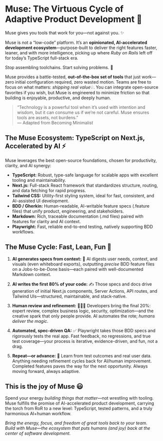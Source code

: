 # Muse: The Virtuous Cycle of Adaptive Product Development 🚀

Muse gives you tools that work for you—not against you. ✨

Muse is not a “low-code” platform. It’s an **opinionated, AI-accelerated development ecosystem**—purpose-built to deliver the right features faster, leaner, and with more intelligence, picking up where _Ruby on Rails_ left off for today’s TypeScript full-stack era.

Stop assembling toolchains. Start solving problems. 🧩

Muse provides a battle-tested, **out-of-the-box set of tools** that just work—zero initial configuration required, zero wasted motion. Teams are free to focus on what matters: _shipping real value_💡. You can integrate open-source favorites if you wish, but Muse is engineered to minimize friction so that building is enjoyable, productive, and deeply human.

> “Technology is a powerful tool when it’s used with intention and wisdom, but it can consume us if we’re not careful. Muse ensures tools are assets, not burdens.”  
> — Adapted from Becoming Minimalist

## The Muse Ecosystem: TypeScript on Next.js, Accelerated by AI ⚡️

Muse leverages the best open-source foundations, chosen for productivity, clarity, and AI synergy:

- **TypeScript:** Robust, type-safe language for scalable apps with excellent tooling and maintainability.
- **Next.js:** Full-stack React framework that standardizes structure, routing, and data fetching for rapid progress.
- **Tailwind CSS:** Utility-first styling system, ideal for fast, consistent, and AI-assisted UI development.
- **BDD / Gherkin:** Human-readable, AI-writable feature specs (.feature files) that unify product, engineering, and stakeholders.
- **Markdown:** Rich, traceable documentation (.md files) paired with features for clarity and AI context.
- **Playwright:** Fast, reliable end-to-end testing, natively supporting BDD workflows.   

## The Muse Cycle: Fast, Lean, Fun 🔄

1. **AI generates specs from context:**  🤖 AI digests user needs, context, and visuals (even whiteboard exports), outputting _precise_ BDD feature files on a Jobs-to-be-Done basis—each paired with well-documented Markdown context.

2. **AI writes the first 80% of your code:**  ✍️ Those specs and docs drive generation of initial Next.js components, Server Actions, API routes, and Tailwind UIs—structured, maintainable, and stack-native.

3. **Human review and refinement:**  🧑‍💻🤝 Developers bring the final 20%: expert review, complex business logic, security, optimization—and the creative spark that only people provide. AI automates the rote; _humans deliver the magic_.

4. **Automated, spec-driven QA:**  ✅ Playwright takes those BDD specs and rigorously tests the real app. Fast feedback, no regressions, and true test coverage—your process is iterative, evidence-driven, and fun, not a drag.

5. **Repeat—or advance:**  🔁 Learn from test outcomes and real user data. Anything needing refinement cycles back for AI/human improvement. Completed features paves the way for the next opportunity. Always moving forward, always adaptive.

## This is the joy of Muse 😃

Spend your energy _building things that matter_—not wrestling with tooling. Muse fulfills the promise of AI-accelerated product development, carrying the torch from RoR to a new level: TypeScript, tested patterns, and a truly harmonious AI+human workflow.

_Bring the energy, focus, and freedom of great tools back to your team. Build with Muse—the ecosystem that puts humans (and joy) back at the center of software development._
